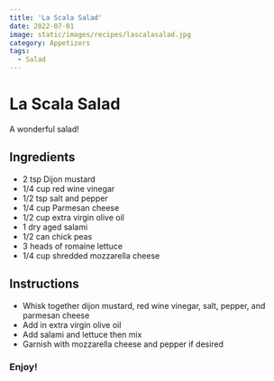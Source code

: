 ```yaml
---
title: 'La Scala Salad'
date: 2022-07-01
image: static/images/recipes/lascalasalad.jpg
category: Appetizers
tags: 
  - Salad
---
```



# La Scala Salad

A wonderful salad!
  
## Ingredients
- 2 tsp Dijon mustard
- 1/4 cup red wine vinegar
- 1/2 tsp salt and pepper
- 1/4 cup Parmesan cheese
- 1/2 cup extra virgin olive oil
- 1 dry aged salami
- 1/2 can chick peas
- 3 heads of romaine lettuce
- 1/4 cup shredded mozzarella cheese

## Instructions
- Whisk together dijon mustard, red wine vinegar, salt, pepper, and parmesan cheese
- Add in extra virgin olive oil
- Add salami and lettuce then mix
- Garnish with mozzarella cheese and pepper if desired
### Enjoy!

